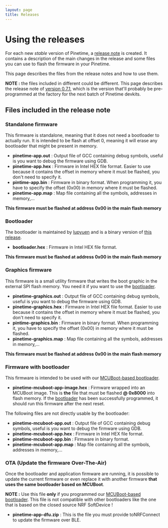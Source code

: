 ```yaml
---
layout: page
title: Releases
---
```



# Using the releases
For each new *stable* version of Pinetime, a [release note](https://github.com/JF002/InfiniTime/releases) is created. It contains a description of the main changes in the release and some files you can use to flash the firmware in your Pinetime.

This page describes the files from the release notes and how to use them.

**NOTE :** the files included in different could be different. This page describes the release note of [version 0.7.1](https://github.com/JF002/InfiniTime/releases/tag/0.7.1), which is the version that'll probably be pre-programmed at the factory for the next batch of Pinetime devkits.

## Files included in the release note

### Standalone firmware
This firmware is standalone, meaning that it does not need a bootloader to actually run. It is intended to be flash at offset 0, meaning it will erase any bootloader that might be present in memory.

 - **pinetime-app.out** : Output file of GCC containing debug symbols, useful is you want to debug the firmware using GDB.
 - **pinetime-app.hex** : Firmware in Intel HEX file format. Easier to use because it contains the offset in memory where it must be flashed, you don't need to specify it.
 - **pintime-app.bin** : Firmware in binary format. When programming it, you have to specify the offset (0x00) in memory where it must be flashed.
 - **pinetime-app.map** : Map file containing all the symbols, addresses in memory,...

**This firmware must be flashed at address 0x00 in the main flash memory**

### Bootloader
The bootloader  is maintained by [lupyuen](https://github.com/lupyuen) and is a binary version of [this release](https://github.com/lupyuen/pinetime-rust-mynewt/releases/tag/v5.0.4).

 - **bootloader.hex** : Firmware in Intel HEX file format.

 **This firmware must be flashed at address 0x00 in the main flash memory**


### Graphics firmware
This firmware is a small utility firmware that writes the boot graphic in the external SPI flash memory. You need it if you want to use the [bootloader](../bootloader/README.md).

 - **pinetime-graphics.out** : Output file of GCC containing debug symbols, useful is you want to debug the firmware using GDB.
 - **pinetime-graphics.hex** : Firmware in Intel HEX file format. Easier to use because it contains the offset in memory where it must be flashed, you don't need to specify it.
 - **pintime-graphics.bin** : Firmware in binary format. When programming it, you have to specify the offset (0x00) in memory where it must be flashed.
 - **pinetime-graphics.map** : Map file containing all the symbols, addresses in memory,...

**This firmware must be flashed at address 0x00 in the main flash memory**

### Firmware with bootloader
This firmware is intended to be used with our [MCUBoot-based bootloader](../bootloader/README.md).

 - **pinetime-mcuboot-app-image.hex** : Firmware wrapped into an MCUBoot image. This is **the** file that must be flashed **@ 0x8000** into flash memory. If the [bootloader](../bootloader/README.md) has been successfully programmed, it should run this firmware after the next reset.

The following files are not directly usable by the bootloader:

 - **pinetime-mcuboot-app.out** : Output file of GCC containing debug symbols, useful is you want to debug the firmware using GDB.
 - **pinetime-mcuboot-app.hex** : Firmware in Intel HEX file format.
 - **pinetime-mcuboot-app.bin** : Firmware in binary format.
 - **pinetime-mcuboot-app.map** : Map file containing all the symbols, addresses in memory,...

### OTA (Update the firmware Over-The-Air)
Once the bootloader and application firmware are running, it is possible to update the current firmware or even replace it with another firmware **that uses the same bootloader based on MCUBoot**.

**NOTE :** Use this file **only** if you programmed our [MCUBoot-based bootloader](../bootloader/README.md). This file is not compatible with other bootloaders like the one that is based on the closed source NRF SoftDevice !

 - **pinetime-app-dfu.zip** : This is the file you must provide toNRFConnect to update the firmware over BLE.
